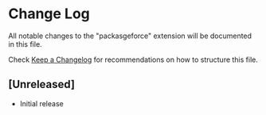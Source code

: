 # Change Log

All notable changes to the "packasgeforce" extension will be documented in this file.

Check [Keep a Changelog](http://keepachangelog.com/) for recommendations on how to structure this file.

## [Unreleased]

- Initial release